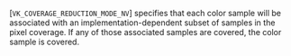 [`VK_COVERAGE_REDUCTION_MODE_NV`] specifies that each color
sample will be associated with an implementation-dependent subset of
samples in the pixel coverage.
If any of those associated samples are covered, the color sample is
covered.